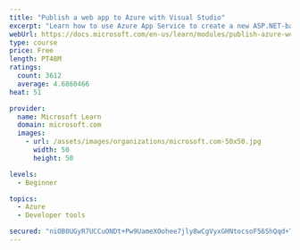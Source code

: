```yaml
---
title: "Publish a web app to Azure with Visual Studio"
excerpt: "Learn how to use Azure App Service to create a new ASP.NET-based web app, then publish and update directly from Visual Studio."
webUrl: https://docs.microsoft.com/en-us/learn/modules/publish-azure-web-app-with-visual-studio/
type: course
price: Free
length: PT48M
ratings:
  count: 3612
  average: 4.6860466
heat: 51

provider:
  name: Microsoft Learn
  domain: microsoft.com
  images:
    - url: /assets/images/organizations/microsoft.com-50x50.jpg
      width: 50
      height: 50

levels:
  - Beginner

topics:
  - Azure
  - Developer tools

secured: "niOB0UGyR7UCCuONDt+Pw9UameXOohee7jly8wCgVyxGHNtocsoF56ShQqd+Twl37zsFrjFlV8s0rLgmHMUQ1YFFO0k910Auq8SdT523+4dEoc8trpBFZKoCLYzNpWy+BfWuybaJYstvyxqSwKGFC2I91B/1wqe7hY87sSxAvJM/8W33XWE3lZJFnCc+8fzlntKWwWFGfshvRGwCb4eMBmrafs7u01N2vW6SmxDh3pXiDPM/anCR7hbLBg1/93xsjoFiae91xs43Ug3tgUIXB6UDT+uWYF854oChS2Qln027N5tHHI83I+8VyxerLcbD5nYCR3tKQ7OaYAAb+p8twFvWNcrY2hZOv7w9JuU4SmY6EX+q4ENz751gmCHXPF0KMb9htzzfdKHK+93j9rUyQnClUxP4nmRGtpDyslcDbNE=;7gxigZjK4652sRWXXnMGmw=="
---
```


